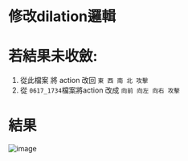 # 修改dilation邏輯

# 若結果未收斂:
1. 從此檔案 將 action 改回 `東 西 南 北 攻擊`
2. 從 `0617_1734`檔案將action 改成 `向前 向左 向右 攻擊`

# 結果
![image]()
